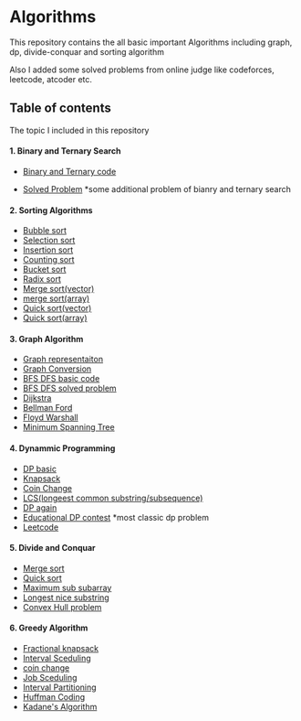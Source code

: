 
# Algorithms

This repository contains the all basic important Algorithms including graph, dp, divide-conquar and sorting algorithm

Also I added some solved problems from online judge like codeforces, leetcode, atcoder etc.
## Table of contents
The topic I included in this repository

#### 1. Binary and Ternary Search
- [Binary and Ternary code](https://github.com/Sumu154/Algorithms/tree/main/A_Binary%20%2B%20Ternary%20Search)

- [Solved Problem](https://github.com/Sumu154/Algorithms/tree/main/A_Binary%20%2B%20Ternary%20Search/Solved%20Problems) *some additional problem of bianry and ternary search 

#### 2. Sorting Algorithms
- [Bubble sort](https://github.com/Sumu154/Algorithms/blob/main/B_Sorting%20Algorithm/A-BubbleSort.cpp)
- [Selection sort](https://github.com/Sumu154/Algorithms/blob/main/B_Sorting%20Algorithm/B-SelectionSort.cpp)
- [Insertion sort](https://github.com/Sumu154/Algorithms/blob/main/B_Sorting%20Algorithm/C-InsertionSort.cpp)
- [Counting sort](https://github.com/Sumu154/Algorithms/blob/main/B_Sorting%20Algorithm/D-CountingSort.cpp)
- [Bucket sort](https://github.com/Sumu154/Algorithms/blob/main/B_Sorting%20Algorithm/E-BucketSort.cpp)
- [Radix sort](https://github.com/Sumu154/Algorithms/blob/main/B_Sorting%20Algorithm/F-RadixSort.cpp)
- [Merge sort(vector)](https://github.com/Sumu154/Algorithms/blob/main/B_Sorting%20Algorithm/G-MergeSort.cpp)
- [merge sort(array)](https://github.com/Sumu154/Algorithms/blob/main/B_Sorting%20Algorithm/G-merge_sort_arr.cpp)
- [Quick sort(vector)](https://github.com/Sumu154/Algorithms/blob/main/B_Sorting%20Algorithm/H-QuickSort.cpp)
- [Quick sort(array)](https://github.com/Sumu154/Algorithms/blob/main/B_Sorting%20Algorithm/H-quick_sort_arr.cpp)


#### 3. Graph Algorithm
- [Graph representaiton](https://github.com/Sumu154/Algorithms/tree/main/C_Graph%20Algorithm/A_Graph%20conversion)
- [Graph Conversion](https://github.com/Sumu154/Algorithms/tree/main/C_Graph%20Algorithm/B_Graph%20representaion)
- [BFS DFS basic code](https://github.com/Sumu154/Algorithms/tree/main/C_Graph%20Algorithm/D_BFS%2BDFS)
- [BFS DFS solved problem](https://github.com/Sumu154/Algorithms/tree/main/C_Graph%20Algorithm/E_BFS%20DFS%20problems)
- [Dijkstra](https://github.com/Sumu154/Algorithms/tree/main/C_Graph%20Algorithm/F_Dijkstra)
- [Bellman Ford](https://github.com/Sumu154/Algorithms/tree/main/C_Graph%20Algorithm/G_Bellman-Ford)
- [Floyd Warshall](https://github.com/Sumu154/Algorithms/tree/main/C_Graph%20Algorithm/H_FloydWarshall)
- [Minimum Spanning Tree](https://github.com/Sumu154/Algorithms/tree/main/C_Graph%20Algorithm/I_Minimum%20Spanning%20Tree)

#### 4. Dynammic Programming
- [DP basic](https://github.com/Sumu154/Algorithms/tree/main/D_Dynamic%20Programming/1.DP%20Basic)
- [Knapsack](https://github.com/Sumu154/Algorithms/tree/main/D_Dynamic%20Programming/2.knapsack)
- [Coin Change](https://github.com/Sumu154/Algorithms/tree/main/D_Dynamic%20Programming/3.Coin%20Change)
- [LCS(longeest common substring/subsequence)](https://github.com/Sumu154/Algorithms/tree/main/D_Dynamic%20Programming/4.LCS)
- [DP again](https://github.com/Sumu154/Algorithms/tree/main/D_Dynamic%20Programming/5.DP%20again)
- [Educational DP contest](https://github.com/Sumu154/Algorithms/tree/main/D_Dynamic%20Programming/Educational%20Dp%20Contest)   *most classic dp problem
- [Leetcode](https://github.com/Sumu154/Algorithms/tree/main/D_Dynamic%20Programming/Leetcode)



#### 5. Divide and Conquar
- [Merge sort](https://github.com/Sumu154/Algorithms/blob/main/E_Divide%20and%20Conquar/1.MergeSort.cpp)
- [Quick sort](https://github.com/Sumu154/Algorithms/blob/main/E_Divide%20and%20Conquar/2.QuickSort.cpp)
- [Maximum sub subarray](https://github.com/Sumu154/Algorithms/blob/main/E_Divide%20and%20Conquar/3.maximum_sum_subarray.cpp)
- [Longest nice substring](https://github.com/Sumu154/Algorithms/blob/main/E_Divide%20and%20Conquar/4.longest_nice_substring.cpp)
- [Convex Hull problem](https://github.com/Sumu154/Algorithms/blob/main/E_Divide%20and%20Conquar/5.Convex_Hull_Problem.cpp)

#### 6. Greedy Algorithm

- [Fractional knapsack](https://github.com/Sumu154/Algorithms/blob/main/F_Greedy%20Algorithm/1_Fractional_knapsack.cpp)
- [Interval Sceduling](https://github.com/Sumu154/Algorithms/blob/main/F_Greedy%20Algorithm/2_Interval_sceduling.cpp)
- [coin change](https://github.com/Sumu154/Algorithms/blob/main/F_Greedy%20Algorithm/3_Coin_change.cpp)
- [Job Sceduling](https://github.com/Sumu154/Algorithms/blob/main/F_Greedy%20Algorithm/4_job_scheduling.cpp)
- [Interval Partitioning](https://github.com/Sumu154/Algorithms/blob/main/F_Greedy%20Algorithm/5_interval_partitioning.cpp)
- [Huffman Coding](https://github.com/Sumu154/Algorithms/blob/main/F_Greedy%20Algorithm/6_huffman_coding.cpp)
- [Kadane's Algorithm](https://github.com/Sumu154/Algorithms/blob/main/F_Greedy%20Algorithm/7.Maximum_subarray-kadane.cpp)
